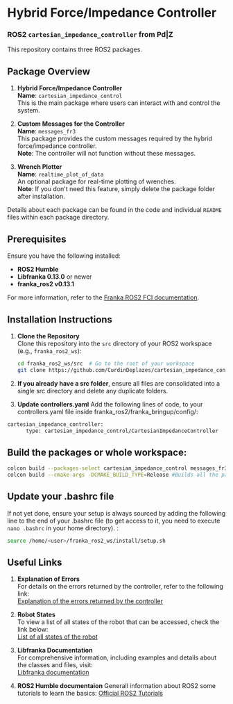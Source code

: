 # Hybrid Force/Impedance Controller

### ROS2 `cartesian_impedance_controller` from Pd|Z

This repository contains three ROS2 packages.

## Package Overview

1. **Hybrid Force/Impedance Controller**  
   **Name**: `cartesian_impedance_control`  
   This is the main package where users can interact with and control the system.

2. **Custom Messages for the Controller**  
   **Name**: `messages_fr3`  
   This package provides the custom messages required by the hybrid force/impedance controller.  
   **Note**: The controller will not function without these messages.

3. **Wrench Plotter**  
   **Name**: `realtime_plot_of_data`  
   An optional package for real-time plotting of wrenches.  
   **Note**: If you don't need this feature, simply delete the package folder after installation.

Details about each package can be found in the code and individual `README` files within each package directory.

## Prerequisites

Ensure you have the following installed:

- **ROS2 Humble**
- **Libfranka 0.13.0** or newer
- **franka_ros2 v0.13.1**

For more information, refer to the [Franka ROS2 FCI documentation](https://support.franka.de/docs/franka_ros2.html).

## Installation Instructions

1. **Clone the Repository**  
   Clone this repository into the `src` directory of your ROS2 workspace (e.g., `franka_ros2_ws`):
   ```bash
   cd franka_ros2_ws/src  # Go to the root of your workspace
   git clone https://github.com/CurdinDeplazes/cartesian_impedance_control.git

2. **If you already have a src folder**, ensure all files are consolidated into a single src directory and delete any duplicate folders.

3. **Update controllers.yaml**
Add the following lines of code, to your controllers.yaml file inside franka_ros2/franka_bringup/config/:
```bash
cartesian_impedance_controller:
      type: cartesian_impedance_control/CartesianImpedanceController
```


## Build the packages or whole workspace: <br />
```bash
colcon build --packages-select cartesian_impedance_control messages_fr3 realtime_plot_of_data --cmake-args -DCMAKE_BUILD_TYPE=Release
colcon build --cmake-args -DCMAKE_BUILD_TYPE=Release #Builds all the packages in your src folder
```


## Update your .bashrc file
If not yet done, ensure your setup is always sourced by adding the following line to the end of your .bashrc file (to get access to it, you need to execute `nano .bashrc` in your home directory). : <br />
```bash
source /home/<user>/franka_ros2_ws/install/setup.sh 
```


## Useful Links

1. **Explanation of Errors**  
   For details on the errors returned by the controller, refer to the following link:  
   [Explanation of the errors returned by the controller](https://frankaemika.github.io/libfranka/0.14.1/structfranka_1_1Errors.html)

2. **Robot States**  
   To view a list of all states of the robot that can be accessed, check the link below:  
   [List of all states of the robot](https://frankaemika.github.io/libfranka/0.14.1/structfranka_1_1RobotState.html)

3. **Libfranka Documentation**  
   For comprehensive information, including examples and details about the classes and files, visit:  
   [Libfranka documentation](https://frankaemika.github.io/libfranka/0.14.1/index.html)
4. **ROS2 Humble documentaion**
   Generall information about ROS2 some tutorials to learn the basics:
   [Official ROS2 Tutorials](https://docs.ros.org/en/humble/Tutorials.html)

